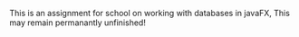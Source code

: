This is an assignment for school on working with databases in javaFX, This may remain permanantly unfinished!
